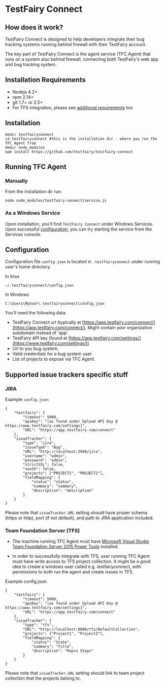 # TestFairy Connect 

## How does it work?

TestFairy Connect is designed to help developers integrate their bug tracking systems running behind firewall with their 
TestFairy account.

The key part of TestFairy Connect is the agent service (TFC Agent) that runs on a system also behind firewall, connecting both 
TestFairy's web app and bug tracking system.


## Installation Requirements

* Nodejs 4.2+
* npm 2.14+
* git 1.7+ or 2.5+
* For TFS integration, please see [additional requirements](#additional-requirements) too

## Installation
    mkdir testfairyconnect
    cd testfairyconnect #this is the installation dir - where you run the TFC Agent from
    mkdir node_modules
    npm install https://github.com/testfairy/testfairy-connect
 
## Running TFC Agent
### Manually
From the installation dir run:

    node node_modules/testfairy-connect/service.js
    
### As a Windows Service
Upon installation, you'll find ```TestFairy Connect``` under Windows Services. Upon successful [configuration](#configuration),
you can try starting the service from the Services console.
    
## Configuration

Configuration file `config.json` is located in `.testfairyconnect` under running user's home directory. 

In linux

    ~/.testfairyconnect/config.json
    
In Windows

    C:\Users\MyUser\.testfairyconnect\config.json


You'll need the following data:

* TestFairy Connect url (typically at [https://app.testfairy.com/connect/](https://app.testfairy.com/connect/). 
Might contain your organization subdomain instead of 'app'.
* TestFairy API key (found at [https://app.testfairy.com/settings/](https://www.testfairy.com/settings/))
* Url to you bug system.
* Valid credentials for a bug system user.
* List of projects to expose via TFC Agent.

## Supported issue trackers specific stuff

### JIRA

Example ```config.json```:
   
    {
        "testfairy": {
            "timeout": 5000,
            "apiKey": "[as found under Upload API Key @ https://www.testfairy.com/settings]",
            "URL": "https://app.testfairy.com/connect"
        },
        "issueTracker": {
            "type": "jira",
            "issueType": "Bug",
            "URL": "http://localhost:2990/jira",
            "username": "admin",
            "password": "admin",
            "strictSSL": false,
            "oauth": false,
            "projects": ["PROJECT1", "PROJECT2"],
            "fieldMapping": {
                "status": "status",
                "summary": "summary",
                "description": "description"
            }
        }
    }


Please note that `issueTracker.URL` setting  should have proper schema (https or http), port (if not default), and path to JIRA application included.
   

### Team Foundation Server (TFS)

* The machine running TFC Agent must have [Microsoft Visual Studio Team Foundation Server 2015 Power Tools](https://visualstudiogallery.msdn.microsoft.com/898a828a-af00-42c6-bbb2-530dc7b8f2e1)
installed.

* In order to successfully integrate with TFS, user running TFC Agent must have write access to TFS project collection.
It might be a good idea to create a windows user called e.g. testfairyconnect, 
with permissions to both run the agent and create issues in TFS.

Example config.json:

    {
        "testfairy": {
            "timeout": 5000,
            "apiKey": "[as found under Upload API Key @ https://www.testfairy.com/settings]",
            "URL": "https://app.testfairy.com/connect"
        },
        "issueTracker": {
            "type": "tfs",
            "URL": "http://localhost:8080/tfs/DefaultCollection",
            "projects": ["Project1", "Project2"],
            "fieldMapping": {
                "status": "State",
                "summary": "Title",
                "description": "Repro Steps"
            }
        }
    }

Please note that `issueTracker.URL` setting should link to team project collection that the projects belong to.

